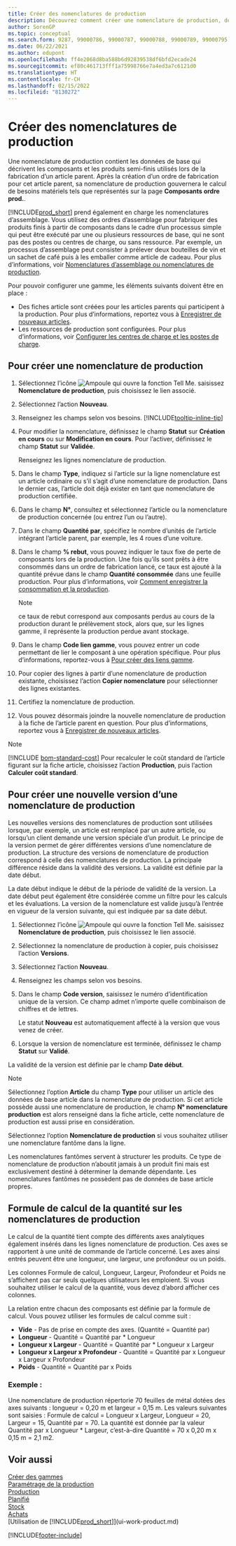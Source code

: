 ```yaml
---
title: Créer des nomenclatures de production
description: Découvrez comment créer une nomenclature de production, de nouvelles versions d’une nomenclature de production et utiliser la formule de calcul de quantité.
author: SorenGP
ms.topic: conceptual
ms.search.form: 9287, 99000786, 99000787, 99000788, 99000789, 99000795, 99000797, 99000800, 99000809, 99000811, 99000812, 99000818
ms.date: 06/22/2021
ms.author: edupont
ms.openlocfilehash: ff4e2068d8ba588b6d92839538df6bfd2ecade24
ms.sourcegitcommit: ef80c461713fff1a75998766e7a4ed3a7c6121d0
ms.translationtype: HT
ms.contentlocale: fr-CH
ms.lasthandoff: 02/15/2022
ms.locfileid: "8130272"
---
```

# <a name="create-production-boms"></a>Créer des nomenclatures de production

Une nomenclature de production contient les données de base qui décrivent les composants et les produits semi-finis utilisés lors de la fabrication d’un article parent. Après la création d’un ordre de fabrication pour cet article parent, sa nomenclature de production gouvernera le calcul de besoins matériels tels que représentés sur la page **Composants ordre prod.**.

[!INCLUDE[prod_short](includes/prod_short.md)] prend également en charge les nomenclatures d’assemblage. Vous utilisez des ordres d’assemblage pour fabriquer des produits finis à partir de composants dans le cadre d’un processus simple qui peut être exécuté par une ou plusieurs ressources de base, qui ne sont pas des postes ou centres de charge, ou sans ressource. Par exemple, un processus d’assemblage peut consister à prélever deux bouteilles de vin et un sachet de café puis à les emballer comme article de cadeau. Pour plus d’informations, voir [Nomenclatures d’assemblage ou nomenclatures de production](inventory-how-work-boms.md#assembly-boms-or-production-boms).  

Pour pouvoir configurer une gamme, les éléments suivants doivent être en place :  

- Des fiches article sont créées pour les articles parents qui participent à la production. Pour plus d’informations, reportez vous à [Enregistrer de nouveaux articles](inventory-how-register-new-items.md).
- Les ressources de production sont configurées. Pour plus d’informations, voir [Configurer les centres de charge et les postes de charge](production-how-to-set-up-work-and-machine-centers.md).

## <a name="to-create-a-production-bom"></a>Pour créer une nomenclature de production

1. Sélectionnez l’icône ![Ampoule qui ouvre la fonction Tell Me.](media/ui-search/search_small.png "Dites-moi ce que vous voulez faire") saisissez **Nomenclature de production**, puis choisissez le lien associé.  
2. Sélectionnez l’action **Nouveau**.  
3. Renseignez les champs selon vos besoins. [!INCLUDE[tooltip-inline-tip](includes/tooltip-inline-tip_md.md)]
4. Pour modifier la nomenclature, définissez le champ **Statut** sur **Création en cours** ou sur **Modification en cours**. Pour l’activer, définissez le champ **Statut** sur **Validée**.  

    Renseignez les lignes nomenclature de production.
5. Dans le champ **Type**, indiquez si l’article sur la ligne nomenclature est un article ordinaire ou s’il s’agit d’une nomenclature de production. Dans le dernier cas, l’article doit déjà exister en tant que nomenclature de production certifiée.  
6. Dans le champ **N°**, consultez et sélectionnez l’article ou la nomenclature de production concernée \(ou entrez l’un ou l’autre\).  
7. Dans le champ **Quantité par**, spécifiez le nombre d’unités de l’article intégrant l’article parent, par exemple, les 4 roues d’une voiture.  
8. Dans le champ **% rebut**, vous pouvez indiquer le taux fixe de perte de composants lors de la production. Une fois qu’ils sont prêts à être consommés dans un ordre de fabrication lancé, ce taux est ajouté à la quantité prévue dans le champ **Quantité consommée** dans une feuille production. Pour plus d’informations, voir [Comment enregistrer la consommation et la production](production-how-to-register-consumption-and-output.md).  

    > [!NOTE]  
    >  ce taux de rebut correspond aux composants perdus au cours de la production durant le prélèvement stock, alors que, sur les lignes gamme, il représente la production perdue avant stockage.  

9. Dans le champ **Code lien gamme**, vous pouvez entrer un code permettant de lier le composant à une opération spécifique. Pour plus d’informations, reportez-vous à [Pour créer des liens gamme](production-how-to-create-routings.md#to-create-routing-links).
10. Pour copier des lignes à partir d’une nomenclature de production existante, choisissez l’action **Copier nomenclature** pour sélectionner des lignes existantes.  
11. Certifiez la nomenclature de production.  
12. Vous pouvez désormais joindre la nouvelle nomenclature de production à la fiche de l’article parent en question. Pour plus d’informations, reportez vous à [Enregistrer de nouveaux articles](inventory-how-register-new-items.md).  

> [!NOTE]  
> [!INCLUDE [bom-standard-cost](includes/bom-standard-cost.md)] Pour recalculer le coût standard de l’article figurant sur la fiche article, choisissez l’action **Production**, puis l’action **Calculer coût standard**.  

## <a name="to-create-a-new-versions-of-a-production-bom"></a>Pour créer une nouvelle version d’une nomenclature de production

Les nouvelles versions des nomenclatures de production sont utilisées lorsque, par exemple, un article est remplacé par un autre article, ou lorsqu’un client demande une version spéciale d’un produit. Le principe de la version permet de gérer différentes versions d’une nomenclature de production. La structure des versions de nomenclature de production correspond à celle des nomenclatures de production. La principale différence réside dans la validité des versions. La validité est définie par la date début.  

La date début indique le début de la période de validité de la version. La date début peut également être considérée comme un filtre pour les calculs et les évaluations. La version de la nomenclature est valide jusqu’à l’entrée en vigueur de la version suivante, qui est indiquée par sa date début.  

1. Sélectionnez l’icône ![Ampoule qui ouvre la fonction Tell Me.](media/ui-search/search_small.png "Dites-moi ce que vous voulez faire") saisissez **Nomenclature de production**, puis choisissez le lien associé.  
2. Sélectionnez la nomenclature de production à copier, puis choisissez l’action **Versions**.  
3. Sélectionnez l’action **Nouveau**.  
4. Renseignez les champs selon vos besoins.
5. Dans le champ **Code version**, saisissez le numéro d’identification unique de la version. Ce champ admet n’importe quelle combinaison de chiffres et de lettres.  

    Le statut **Nouveau** est automatiquement affecté à la version que vous venez de créer.
6. Lorsque la version de nomenclature est terminée, définissez le champ **Statut** sur **Validé**.  

La validité de la version est définie par le champ **Date début**.  

> [!NOTE]  
> Sélectionnez l’option **Article** du champ **Type** pour utiliser un article des données de base article dans la nomenclature de production. Si cet article possède aussi une nomenclature de production, le champ **N° nomenclature production** est alors renseigné dans la fiche article, cette nomenclature de production est aussi prise en considération.  
>
> Sélectionnez l’option **Nomenclature de production** si vous souhaitez utiliser une nomenclature fantôme dans la ligne.  
>
> Les nomenclatures fantômes servent à structurer les produits. Ce type de nomenclature de production n’aboutit jamais à un produit fini mais est exclusivement destiné à déterminer la demande dépendante. Les nomenclatures fantômes ne possèdent pas de données de base article propres.

## <a name="quantity-calculation-formula-on-production-boms"></a>Formule de calcul de la quantité sur les nomenclatures de production

Le calcul de la quantité tient compte des différents axes analytiques également insérés dans les lignes nomenclature de production. Ces axes se rapportent à une unité de commande de l’article concerné. Les axes ainsi entrés peuvent être une longueur, une largeur, une profondeur ou un poids.  

Les colonnes Formule de calcul, Longueur, Largeur, Profondeur et Poids ne s’affichent pas car seuls quelques utilisateurs les emploient. Si vous souhaitez utiliser le calcul de la quantité, vous devez d’abord afficher ces colonnes.  

La relation entre chacun des composants est définie par la formule de calcul. Vous pouvez utiliser les formules de calcul comme suit :  

- **Vide** - Pas de prise en compte des axes. (Quantité = Quantité par)  
- **Longueur** - Quantité = Quantité par * Longueur  
- **Longueur x Largeur** - Quantité = Quantité par * Longueur x Largeur  
- **Longueur x Largeur x Profondeur** - Quantité = Quantité par x Longueur x Largeur x Profondeur  
- **Poids** - Quantité = Quantité par x Poids  

### <a name="example"></a>Exemple :

Une nomenclature de production répertorie 70 feuilles de métal dotées des axes suivants : longueur = 0,20 m et largeur = 0,15 m. Les valeurs suivantes sont saisies : Formule de calcul = Longueur x Largeur, Longueur = 20, Largeur = 15, Quantité par = 70. La quantité est donnée par la valeur Quantité par x Longueur * Largeur, c’est-à-dire Quantité = 70 x 0,20 m x 0,15 m = 2,1 m2.  

## <a name="see-also"></a>Voir aussi

[Créer des gammes](production-how-to-create-routings.md)   
[Paramétrage de la production](production-configure-production-processes.md)  
[Production](production-manage-manufacturing.md)    
[Planifié](production-planning.md)   
[Stock](inventory-manage-inventory.md)  
[Achats](purchasing-manage-purchasing.md)  
[Utilisation de [!INCLUDE[prod_short](includes/prod_short.md)]](ui-work-product.md)


[!INCLUDE[footer-include](includes/footer-banner.md)]